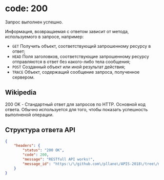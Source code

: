 # code: 200
Запрос выполнен успешно. 

Информация, возвращаемая с ответом зависит от метода, используемого в запросе, например:
- `GET` Получить объект, соответствующий запрошенному ресурсу в ответ;
- `HEAD` Поля заголовков, соответствующиe запрошенному ресурсу отправляются в ответ без какого-либо тела сообщения;
- `POST` Созданный объект или иной результат действия;
- `TRACE` Объект, содержащий сообщение запроса, полученное сервером.

## Wikipedia
200 OK - Стандартный ответ для запросов по HTTP. Основной код ответа. Обычно используется для того, чтобы показать успешность выполненой операции.
 
## Структура ответа API
```json
{
    "headers": {
        "status": "200 OK",
        "code": 200,
        "message": "RESTfull API works!",
        "message_id": "https:\/\/github.com\/pllano\/APIS-2018\/tree\/master\/http-codes\/200.md"
    }
}
```
